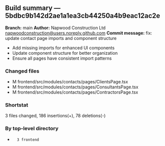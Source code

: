 ## Build summary — 5bdbc9b142d2ae1a1ea3cb44250a4b9eac12ac2e

**Branch:** main **Author:** Napwood Construction Ltd <napwoodconstruction@users.noreply.github.com>
**Commit message:** fix: update contact page imports and component structure

- Add missing imports for enhanced UI components
- Update component structure for better organization
- Ensure all pages have consistent import patterns

### Changed files

- M frontend/src/modules/contacts/pages/ClientsPage.tsx
- M frontend/src/modules/contacts/pages/ConsultantsPage.tsx
- M frontend/src/modules/contacts/pages/ContractorsPage.tsx

### Shortstat

3 files changed, 186 insertions(+), 78 deletions(-)

### By top-level directory

-       3 frontend
